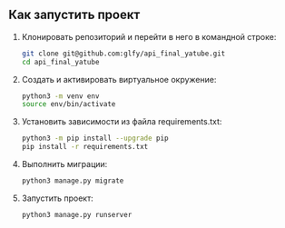 ## Как запустить проект

1. Клонировать репозиторий и перейти в него в командной строке:

   ```bash
   git clone git@github.com:glfy/api_final_yatube.git
   cd api_final_yatube
   
2. Cоздать и активировать виртуальное окружение:

   ```bash
   python3 -m venv env
   source env/bin/activate

3. Установить зависимости из файла requirements.txt:
   ```bash
   python3 -m pip install --upgrade pip
   pip install -r requirements.txt
   
4. Выполнить миграции:
   ```bash
   python3 manage.py migrate
   
5. Запустить проект:
   ```bash
   python3 manage.py runserver
